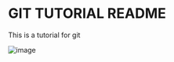 # GIT TUTORIAL README

This is a tutorial for git

![image](https://miro.medium.com/v2/resize:fit:1100/format:webp/1*mtsk3fQ_BRemFidhkel3dA.png)